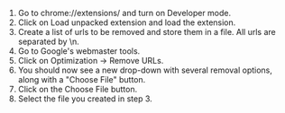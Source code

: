 1.  Go to chrome://extensions/ and turn on Developer mode.
2. Click on Load unpacked extension and load the extension.
3. Create a list of urls to be removed and store them in a file. All urls are separated by \n.
4. Go to Google's webmaster tools.
5. Click on Optimization -> Remove URLs.
6. You should now see a new drop-down with several removal options, along with a "Choose File" button.
7. Click on the Choose File button.
8. Select the file you created in step 3.

